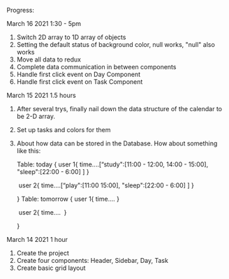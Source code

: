 Progress:

March 16 2021 1:30 - 5pm
1. Switch 2D array to 1D array of objects
2. Setting the default status of background color, null works, "null" also works
3. Move all data to redux
4. Complete data communication in between components
5. Handle first click event on Day Component
6. Handle first click event on Task Component


March 15 2021 1.5 hours

1. After several trys, finally nail down the data structure of the calendar to be 2-D array.

2. Set up tasks and colors for them

3. About how data can be stored in the Database. How about something like this:

   Table: today {
   	user 1{
   		time....[“study":[11:00 - 12:00, 14:00 - 15:00], "sleep":[22:00 - 6:00] ]
   }

   ​	user 2{
    		time....[“play":[11:00  15:00], "sleep":[22:00 - 6:00] ]
   ​	}

   }
   Table: tomorrow {
   	user 1{
    		time....
   	}

   ​	user 2{
    		time....
   ​	}

   }

March 14 2021 1 hour

1. Create the project
2. Create four components: Header, Sidebar, Day, Task
3. Create basic grid layout